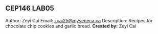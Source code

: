 ## CEP146 LAB05
Author: Zeyi Cai
Email: zcai25@myseneca.ca
Description: Recipes for chocolate chip cookies and garlic bread.
**Created by:** Zeyi Cai
